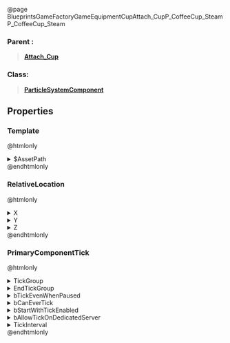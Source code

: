 @page BlueprintsGameFactoryGameEquipmentCupAttach_CupP_CoffeeCup_Steam P_CoffeeCup_Steam
### Parent :
<b><a href="_blueprints_game_factory_game_equipment_cup_attach__cup.html"><blockquote>Attach_Cup</blockquote></a></b>
### Class:
<b><a href="_class_script_particle_system_component.html"><blockquote>ParticleSystemComponent</blockquote></a></b>
## Properties
### Template
@htmlonly
<details>
 <summary>$AssetPath</summary>
<b><a href="_blueprints_game_factory_game_v_f_x_equipment_cup_p__coffee_cup__steam.html"><blockquote>P_CoffeeCup_Steam</blockquote></a></b>
</details>
@endhtmlonly

### RelativeLocation
@htmlonly
<details>
 <summary>X</summary>
<blockquote>6.03947114944458</blockquote>
</details>
<details>
 <summary>Y</summary>
<blockquote>-7.62939453125e-06</blockquote>
</details>
<details>
 <summary>Z</summary>
<blockquote>-3.8075451850891113</blockquote>
</details>
@endhtmlonly

### PrimaryComponentTick
@htmlonly
<details>
 <summary>TickGroup</summary>
<blockquote>2</blockquote>
</details>
<details>
 <summary>EndTickGroup</summary>
<blockquote>0</blockquote>
</details>
<details>
 <summary>bTickEvenWhenPaused</summary>
<blockquote>False</blockquote>
</details>
<details>
 <summary>bCanEverTick</summary>
<blockquote>True</blockquote>
</details>
<details>
 <summary>bStartWithTickEnabled</summary>
<blockquote>False</blockquote>
</details>
<details>
 <summary>bAllowTickOnDedicatedServer</summary>
<blockquote>False</blockquote>
</details>
<details>
 <summary>TickInterval</summary>
<blockquote>0</blockquote>
</details>
@endhtmlonly

